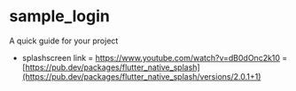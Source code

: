 # sample_login

A quick guide for your project


- splashscreen link
= https://www.youtube.com/watch?v=dB0dOnc2k10
= [https://pub.dev/packages/flutter_native_splash](https://pub.dev/packages/flutter_native_splash/versions/2.0.1+1)
